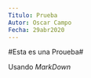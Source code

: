 ```yaml
---
Titulo: Prueba
Autor: Oscar Campo
Fecha: 29abr2020
---
```


#Esta es una Proueba#

Usando *MarkDown*

